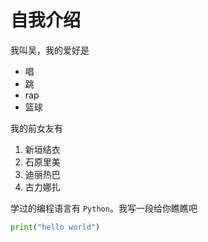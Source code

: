 # 自我介绍

我叫吴，我的爱好是 

* 唱
* 跳
* rap
* 篮球

我的前女友有

1. 新垣结衣
2. 石原里美
3. 迪丽热巴
4. 古力娜扎

学过的编程语言有 `Python`。我写一段给你瞧瞧吧

```python
print("hello world")
